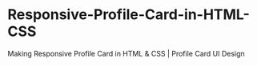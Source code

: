 # Responsive-Profile-Card-in-HTML-CSS
Making Responsive Profile Card in HTML &amp; CSS | Profile Card UI Design
